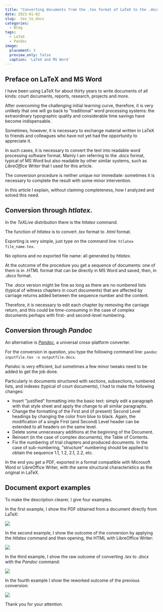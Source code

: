 ```yaml
---
title: "Converting documents from the .tex format of LaTeX to the .docx format of MS Word"
date: 2023-01-02
slug:  tex_to_docx
categories:
  - Blog
tags:
  - LaTeX
  - Pandoc
image:
  placement: 3
  preview_only: false 
  caption: 'LaTeX and MS Word'
---
```




## Preface on LaTeX and MS Word

I have been using LaTeX for about thirty years to write documents of all
kinds: court documents, reports, research, projects and more.

After overcoming the challenging initial learning curve, therefore, it
is very unlikely that one will go back to "traditional" word processing
systems: the extraordinary typographic quality and considerable time
savings have become indispensable.

Sometimes, however, it is necessary to exchange material written in
LaTeX to friends and colleagues who have not yet had the opportunity to
appreciate it.

In such cases, it is necessary to convert the text into readable word
processing software format. Mainly I am referring to the *.docx* format,
typical of MS Word but also readable by other similar systems, such as
*LibreOffice Writer* that I used for this article.

The conversion procedure is neither unique nor immediate: sometimes it
is necessary to complete the result with some minor intervention.

In this article I explain, without claiming completeness, how I analyzed
and solved this need.

## Conversion through *htlatex*.

In the *TeXLive* distribution there is the *htlatex* command.

The function of *htlatex* is to convert *.tex* format to *.html* format.

Exporting is very simple, just type on the command line:
`htlatex file_name.tex`.

No options and no exported file name: all generated by *htlatex*.

At the outcome of the procedure you get a sequence of documents: one of
them is in *.HTML* format that can be directly in MS Word and saved,
then, in *.docx* format.

The *.docx* version might be fine as long as there are no numbered lists
(typical of witness chapters in court documents) that are affected by
carriage returns added between the sequence number and the content.

Therefore, it is necessary to edit each chapter by removing the carriage
return, and this could be time-consuming in the case of complex
documents perhaps with first- and second-level numbering.

## Conversion through *Pandoc*

An alternative is *[Pandoc](https://pandoc.org/)*, a universal
cross-platform converter.

For the conversion in question, you type the following command line:
`pandoc inputfile.tex -o outputfile.docx`.

*Pandoc* is very efficient, but sometimes a few minor tweaks need to be
added to get the job done.

Particularly in documents structured with sections, subsections,
numbered lists, and indexes (typical of court documents), I had to make
the following changes:

- Insert "justified" formatting into the basic text: simply edit a
  paragraph with that style sheet and apply the change to all similar
  paragraphs.
- Change the formatting of the First and (if present) Second Level
  headings by changing the color from blue to black. Again, the
  modification of a single First (and Second) Level header can be
  extended to all headers on the same level.
- Delete some unnecessary additions at the beginning of the Document.
- Reinsert (in the case of complex documents), the Table of Contents.
- Fix the numbering of trial chapters and produced documents. In the
  case of sub-numbering, "structure" numbering should be applied to
  obtain the sequence 1.1, 1.2, 2.1, 2.2, etc.

In the end you get a PDF, exported in a format compatible with Microsoft
Word or LibreOffice Writer, with the same structural characteristics as
the original in LaTeX.

## Document export examples

To make the description clearer, I give four examples.

In the first example, I show the PDF obtained from a document directly
from LaTeX:

![](esempio_latex_en.png)

In the second example, I show the outcome of the conversion by applying
the *htlatex* command and then opening, the HTML with LibreOffice Writer:

![](esempio_htlatex_en.png)

In the third example, I show the raw outcome of converting *.tex* to
*.docx* with the *Pandoc* command:

![](esempio_docx_origin_en.png)

In the fourth example I show the reworked outcome of the previous
conversion:

![](esempio_docx_elaborato_en.png)

Thank you for your attention.
